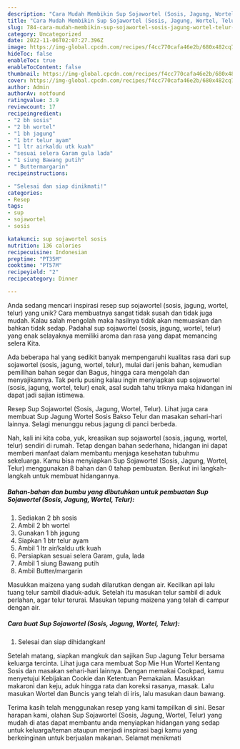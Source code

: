 ```yaml
---
description: "Cara Mudah Membikin Sup Sojawortel (Sosis, Jagung, Wortel, Telur) yang Mantap"
title: "Cara Mudah Membikin Sup Sojawortel (Sosis, Jagung, Wortel, Telur) yang Mantap"
slug: 784-cara-mudah-membikin-sup-sojawortel-sosis-jagung-wortel-telur-yang-mantap
category: Uncategorized
date: 2022-11-06T02:07:27.396Z
image: https://img-global.cpcdn.com/recipes/f4cc770cafa46e2b/680x482cq70/sup-sojawortel-sosis-jagung-wortel-telur-foto-resep-utama.jpg
hideToc: false
enableToc: true
enableTocContent: false
thumbnail: https://img-global.cpcdn.com/recipes/f4cc770cafa46e2b/680x482cq70/sup-sojawortel-sosis-jagung-wortel-telur-foto-resep-utama.jpg
cover: https://img-global.cpcdn.com/recipes/f4cc770cafa46e2b/680x482cq70/sup-sojawortel-sosis-jagung-wortel-telur-foto-resep-utama.jpg
author: Admin
authorAv: notfound
ratingvalue: 3.9
reviewcount: 17
recipeingredient:
- "2 bh sosis"
- "2 bh wortel"
- "1 bh jagung"
- "1 btr telur ayam"
- "1 ltr airkaldu utk kuah"
- "sesuai selera Garam gula lada"
- "1 siung Bawang putih"
- " Buttermargarin"
recipeinstructions:

- "Selesai dan siap dinikmati!"
categories:
- Resep
tags:
- sup
- sojawortel
- sosis

katakunci: sup sojawortel sosis 
nutrition: 136 calories
recipecuisine: Indonesian
preptime: "PT35M"
cooktime: "PT57M"
recipeyield: "2"
recipecategory: Dinner

---
```





Anda sedang mencari inspirasi resep sup sojawortel (sosis, jagung, wortel, telur) yang unik? Cara membuatnya sangat tidak susah dan tidak juga mudah. Kalau salah mengolah maka hasilnya tidak akan memuaskan dan bahkan tidak sedap. Padahal sup sojawortel (sosis, jagung, wortel, telur) yang enak selayaknya memiliki aroma dan rasa yang dapat memancing selera Kita.





Ada beberapa hal yang sedikit banyak mempengaruhi kualitas rasa dari sup sojawortel (sosis, jagung, wortel, telur), mulai dari jenis bahan, kemudian pemilihan bahan segar dan Bagus, hingga cara mengolah dan menyajikannya. Tak perlu pusing kalau ingin menyiapkan sup sojawortel (sosis, jagung, wortel, telur) enak,      asal sudah tahu triknya maka hidangan ini dapat jadi sajian istimewa.














Resep Sup Sojawortel (Sosis, Jagung, Wortel, Telur). Lihat juga cara membuat Sup Jagung Wortel Sosis Bakso Telur dan masakan sehari-hari lainnya. Selagi menunggu rebus jagung di panci berbeda.






Nah, kali ini kita coba, yuk, kreasikan sup sojawortel (sosis, jagung, wortel, telur) sendiri di rumah. Tetap dengan bahan sederhana, hidangan ini dapat memberi manfaat dalam membantu menjaga kesehatan tubuhmu sekeluarga. Kamu bisa menyiapkan Sup Sojawortel (Sosis, Jagung, Wortel, Telur) menggunakan 8 bahan dan 0 tahap pembuatan. Berikut ini langkah-langkah untuk membuat hidangannya.

<!--inarticleads1-->

##### Bahan-bahan dan bumbu yang dibutuhkan untuk pembuatan Sup Sojawortel (Sosis, Jagung, Wortel, Telur):

1. Sediakan 2 bh sosis
1. Ambil 2 bh wortel
1. Gunakan 1 bh jagung
1. Siapkan 1 btr telur ayam
1. Ambil 1 ltr air/kaldu utk kuah
1. Persiapkan sesuai selera Garam, gula, lada
1. Ambil 1 siung Bawang putih
1. Ambil  Butter/margarin


Masukkan maizena yang sudah dilarutkan dengan air. Kecilkan api lalu tuang telur sambil diaduk-aduk. Setelah itu masukan telur sambil di aduk perlahan, agar telur terurai. Masukan tepung maizena yang telah di campur dengan air. 

<!--inarticleads2-->

##### Cara buat Sup Sojawortel (Sosis, Jagung, Wortel, Telur):


1. Selesai dan siap dihidangkan!

Setelah matang, siapkan mangkuk dan sajikan Sup Jagung Telur bersama keluarga tercinta. Lihat juga cara membuat Sop Mie Hun Wortel Kentang Sosis dan masakan sehari-hari lainnya. Dengan memakai Cookpad, kamu menyetujui Kebijakan Cookie dan Ketentuan Pemakaian. Masukkan makaroni dan keju, aduk hingga rata dan koreksi rasanya, masak. Lalu masukan Wortel dan Buncis yang telah di iris, lalu masukan daun bawang. 

Terima kasih telah menggunakan resep yang kami tampilkan di sini. Besar harapan kami, olahan Sup Sojawortel (Sosis, Jagung, Wortel, Telur) yang mudah di atas dapat membantu anda menyiapkan hidangan yang sedap untuk keluarga/teman ataupun menjadi inspirasi bagi kamu yang berkeinginan untuk berjualan makanan. Selamat menikmati
